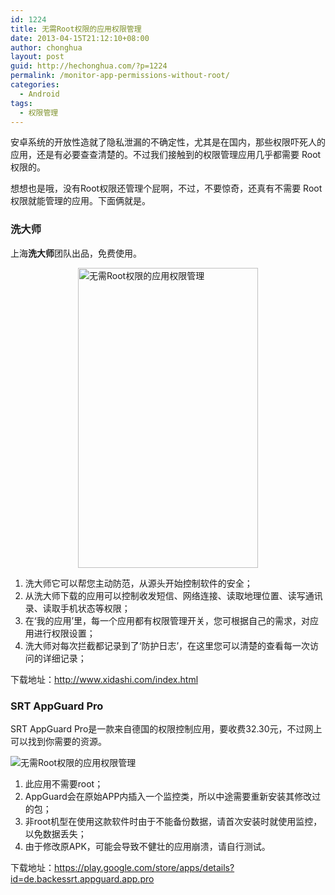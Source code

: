 ```yaml
---
id: 1224
title: 无需Root权限的应用权限管理
date: 2013-04-15T21:12:10+08:00
author: chonghua
layout: post
guid: http://hechonghua.com/?p=1224
permalink: /monitor-app-permissions-without-root/
categories:
  - Android
tags:
  - 权限管理
---
```

安卓系统的开放性造就了隐私泄漏的不确定性，尤其是在国内，那些权限吓死人的应用，还是有必要查查清楚的。不过我们接触到的权限管理应用几乎都需要 Root 权限的。

<!--more-->

想想也是哦，没有Root权限还管理个屁啊，不过，不要惊奇，还真有不需要 Root 权限就能管理的应用。下面俩就是。

### 洗大师

上海**洗大师**团队出品，免费使用。

<img style="display: block; float: none; margin-left: auto; margin-right: auto" src="http://chonghua-1251666171.cos.ap-shanghai.myqcloud.com/qxkg2_zpsa0a5e820.png" width="288" height="480" alt="无需Root权限的应用权限管理" /> 

  1. 洗大师它可以帮您主动防范，从源头开始控制软件的安全； 
  2. 从洗大师下载的应用可以控制收发短信、网络连接、读取地理位置、读写通讯录、读取手机状态等权限； 
  3. 在‘我的应用’里，每一个应用都有权限管理开关，您可根据自己的需求，对应用进行权限设置； 
  4. 洗大师对每次拦截都记录到了‘防护日志’，在这里您可以清楚的查看每一次访问的详细记录；

下载地址：<a title="http://www.xidashi.com/index.html" href="http://www.xidashi.com/index.html" target="_blank">http://www.xidashi.com/index.html</a>

### SRT AppGuard Pro

SRT AppGuard Pro是一款来自德国的权限控制应用，要收费32.30元，不过网上可以找到你需要的资源。

<img style="display: block; float: none; margin-left: auto; margin-right: auto" src="http://chonghua-1251666171.cos.ap-shanghai.myqcloud.com/debackessrtappguardapppro_screenshot_0_zps9cd76308.jpg" alt="无需Root权限的应用权限管理" /> 

  1. 此应用不需要root；
  2. AppGuard会在原始APP内插入一个监控类，所以中途需要重新安装其修改过的包；
  3. 非root机型在使用这款软件时由于不能备份数据，请首次安装时就使用监控，以免数据丢失；
  4. 由于修改原APK，可能会导致不健壮的应用崩溃，请自行测试。

下载地址：<a title="https://play.google.com/store/apps/details?id=de.backessrt.appguard.app.pro" href="https://play.google.com/store/apps/details?id=de.backessrt.appguard.app.pro" target="_blank">https://play.google.com/store/apps/details?id=de.backessrt.appguard.app.pro</a>